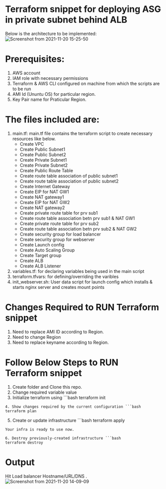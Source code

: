 # Terraform snippet for deploying ASG in private subnet behind ALB

Below is the architecture to be implemented:
![Screenshot from 2021-11-20 15-25-50](https://user-images.githubusercontent.com/21075788/142722126-ea486c98-4e94-4492-9cf8-172456154eae.png)

# Prerequisites:
1. AWS account
2. IAM role with necessary permissions
3. Terraform & AWS CLI configured on machine from which the scripts are to be run
4. AMI Id (Ununtu OS) for particular region.
5. Key Pair name for Praticular Region.

# The files included are:

1)  main.tf: main.tf file contains the terraform script to create necessary resources like below.
      - Create VPC
      - Create Public Subnet1
      - Create Public Subnet2 
      - Create Private Subnet1
      - Create Private Subnet2
      - Create Public Route Table
      - Create route table association of public subnet1
      - Create route table association of public subnet2
      - Create Internet Gateway 
      - Create EIP for NAT GW1  
      - Create NAT gateway1
      - Create EIP for NAT GW2 
      - Create NAT gateway2 
      - Create private route table for prv sub1
      - Create route table association betn prv sub1 & NAT GW1
      - Create private route table for prv sub2
      - Create route table association betn prv sub2 & NAT GW2
      - Create security group for load balancer
      - Create security group for webserver
      - Create Launch config
      - Create Auto Scaling Group
      - Create Target group
      - Create ALB
      - Create ALB Listener
3)  variables.tf: for declaring variables being used in the main script
4)  terraform.tfvars: for defining/overriding the varibles
5)  init_webserver.sh: User data script for launch config which installs & starts nginx server and creates mount points

# Changes Required to RUN Terraform snippet

1. Need to replace AMI ID according to Region.
2. Need to change Region
3. Need to replace keyname according to Region.

# Follow Below Steps to RUN Terraform snippet

1. Create folder and Clone this repo.
2. Change required variable value
3. Initialize terraform using ```bash
terraform init
```
4. Show changes required by the current configuration ```bash
terraform plan
```
5. Create or update infrastructure ```bash
terraform apply
```
Your infra is ready to use now.

6. Destroy previously-created infrastructure ```bash
terraform destroy
```
# Output

Hit Load balancer Hostname/URL/DNS .
![Screenshot from 2021-11-20 14-09-09](https://user-images.githubusercontent.com/21075788/142722039-9a29e793-8e3e-4ada-8fd2-93b352c9d86a.jpg)
